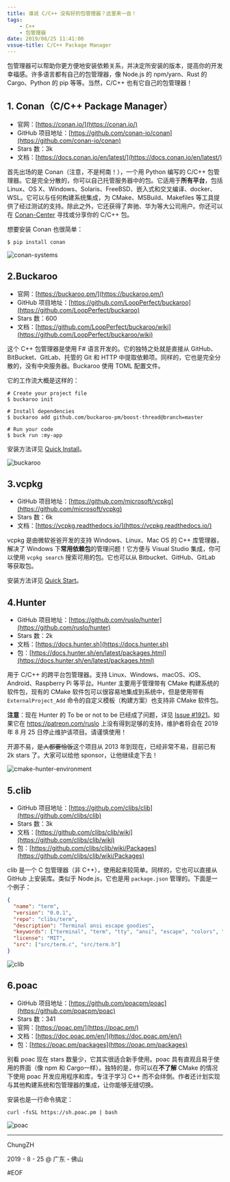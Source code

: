 ```yaml
---
title: 谁说 C/C++ 没有好的包管理器？这里来一沓！
tags: 
    - C++
    - 包管理器
date: 2019/08/25 11:41:00
vssue-title: C/C++ Package Manager
---
```


包管理器可以帮助你更方便地安装依赖关系，并决定所安装的版本，提高你的开发幸福感。许多语言都有自己的包管理器，像 Node.js 的 npm/yarn、Rust 的 Cargo、Python 的 pip 等等。当然，C/C++ 也有它自己的包管理器！

## 1. Conan（C/C++ Package Manager）

- 官网：[https://conan.io/](https://conan.io/)
- GitHub 项目地址：[https://github.com/conan-io/conan](https://github.com/conan-io/conan)
- Stars 数：3k
- 文档：[https://docs.conan.io/en/latest/](https://docs.conan.io/en/latest/)

首先出场的是 Conan（注意，不是柯南！），一个用 Python 编写的 C/C++ 包管理器。它是完全分散的，你可以自己托管服务器中的包。它适用于**所有平台**，包括 Linux、OS X、Windows、Solaris、FreeBSD、嵌入式和交叉编译、docker、WSL。它可以与任何构建系统集成，为 CMake、MSBuild、Makefiles 等工具提供了经过测试的支持。除此之外，它还获得了奔驰、华为等大公司用户。你还可以在 [Conan-Center](https://bintray.com/conan/conan-center) 寻找或分享你的 C/C++ 包。

想要安装 Conan 也很简单：

```shell
$ pip install conan
```

![conan-systems](https://czh-img.oss-cn-shenzhen.aliyuncs.com/blog/code/c-cpp-package-manager/conan-systems.png)

## 2.Buckaroo

- 官网：[https://buckaroo.pm/](https://buckaroo.pm/)
- GitHub 项目地址：[https://github.com/LoopPerfect/buckaroo](https://github.com/LoopPerfect/buckaroo)
- Stars 数：600
- 文档：[https://github.com/LoopPerfect/buckaroo/wiki](https://github.com/LoopPerfect/buckaroo/wiki)

这个 C++ 包管理器是使用 F# 语言开发的。它的独特之处就是直接从 GitHub、BitBucket、GitLab、托管的 Git 和 HTTP 中提取依赖项。同样的，它也是完全分散的，没有中央服务器。Buckaroo 使用 TOML 配置文件。

它的工作流大概是这样的：

```shell
# Create your project file
$ buckaroo init

# Install dependencies
$ buckaroo add github.com/buckaroo-pm/boost-thread@branch=master

# Run your code
$ buck run :my-app
```

安装方法详见 [Quick Install](https://github.com/LoopPerfect/buckaroo#quick-install)。

![buckaroo](https://czh-img.oss-cn-shenzhen.aliyuncs.com/blog/code/c-cpp-package-manager/how-buckaroo-works.png)

## 3.vcpkg

- GitHub 项目地址：[https://github.com/microsoft/vcpkg](https://github.com/microsoft/vcpkg)
- Stars 数：6k
- 文档：[https://vcpkg.readthedocs.io/](https://vcpkg.readthedocs.io/)

vcpkg 是由微软爸爸开发的支持 Windows、Linux、Mac OS 的 C++ 库管理器，解决了 Windows 下**常用依赖包**的管理问题！它方便与 Visual Studio 集成，你可以使用 `vcpkg search` 搜索可用的包。它也可以从 Bitbucket、GitHub、GitLab 等获取包。

安装方法详见 [Quick Start](https://github.com/microsoft/vcpkg#quick-start)。

## 4.Hunter

- GitHub 项目地址：[https://github.com/ruslo/hunter](https://github.com/ruslo/hunter)
- Stars 数：2k
- 文档：[https://docs.hunter.sh](https://docs.hunter.sh)
- 包：[https://docs.hunter.sh/en/latest/packages.html](https://docs.hunter.sh/en/latest/packages.html)

用于 C/C++ 的跨平台包管理器。支持 Linux、Windows、macOS、iOS、Android、Raspberry Pi 等平台。Hunter 主要用于管理带有 CMake 构建系统的软件包，现有的 CMake 软件包可以很容易地集成到系统中，但是使用带有 `ExternalProject_Add` 命令的自定义模板（构建方案）也支持非 CMake 软件包。

**注意**：现在 Hunter 的 To be or not to be 已经成了问题，详见 [Issue #1921](https://github.com/ruslo/hunter/issues/1921)。如果它在 https://patreon.com/ruslo 上没有得到足够的支持，维护者将会在 2019 年 8 月 25 日停止维护该项目。请谨慎使用！

开源不易，~~是人都要恰饭~~这个项目从 2013 年到现在，已经非常不易，目前已有 2k stars 了。大家可以给他 sponsor，让他继续走下去！

![cmake-hunter-environment](https://czh-img.oss-cn-shenzhen.aliyuncs.com/blog/code/c-cpp-package-manager/cmake-hunter-environment.png)

## 5.clib

- GitHub 项目地址：[https://github.com/clibs/clib](https://github.com/clibs/clib)
- Stars 数：3k
- 文档：[https://github.com/clibs/clib/wiki](https://github.com/clibs/clib/wiki)
- 包：[https://github.com/clibs/clib/wiki/Packages](https://github.com/clibs/clib/wiki/Packages)

clib 是一个 C 包管理器（非 C++），使用起来较简单。同样的，它也可以直接从 GitHub 上安装库。类似于 Node.js，它也是用 `package.json` 管理的。下面是一个例子：

```json
{
  "name": "term",
  "version": "0.0.1",
  "repo": "clibs/term",
  "description": "Terminal ansi escape goodies",
  "keywords": ["terminal", "term", "tty", "ansi", "escape", "colors", "console"],
  "license": "MIT",
  "src": ["src/term.c", "src/term.h"]
}
```

![clib](https://czh-img.oss-cn-shenzhen.aliyuncs.com/blog/code/c-cpp-package-manager/clib.png)

## 6.poac

- GitHub 项目地址：[https://github.com/poacpm/poac](https://github.com/poacpm/poac)
- Stars 数：341
- 官网：[https://poac.pm/](https://poac.pm/)
- 文档：[https://doc.poac.pm/en/](https://doc.poac.pm/en/)
- 包：[https://poac.pm/packages](https://poac.pm/packages)

别看 poac 现在 stars 数量少，它其实很适合新手使用。poac 具有直观且易于使用的界面（像 npm 和 Cargo一样）。独特的是，你可以在**不了解** CMake 的情况下使用 poac 开发应用程序和库，专注于学习 C++ 而不会绊倒。作者还计划实现与其他构建系统和包管理器的集成，让你能够无缝切换。

安装也是一行命令搞定：

```shell
curl -fsSL https://sh.poac.pm | bash
```

![poac](https://czh-img.oss-cn-shenzhen.aliyuncs.com/blog/code/c-cpp-package-manager/poac.gif)

------

ChungZH

2019 - 8 - 25 @ 广东 - 佛山

#EOF